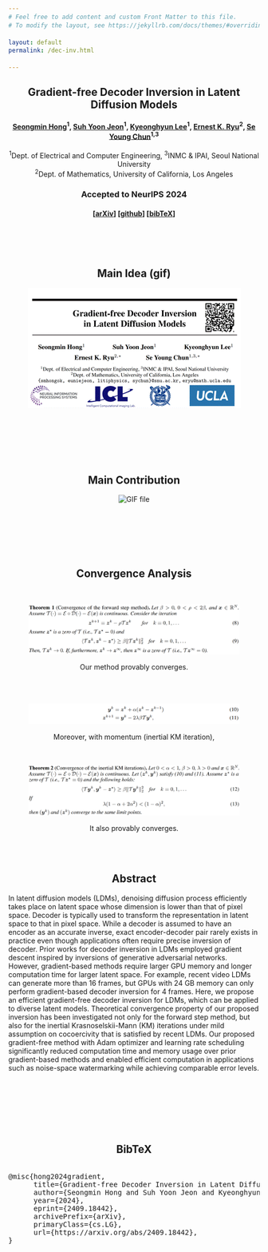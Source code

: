 ```yaml
---
# Feel free to add content and custom Front Matter to this file.
# To modify the layout, see https://jekyllrb.com/docs/themes/#overriding-theme-defaults

layout: default
permalink: /dec-inv.html

---
```


## <center>Gradient-free Decoder Inversion in Latent Diffusion Models</center>

#### <center> <a href="">Seongmin Hong</a><sup>1</sup>, <a href="https://www.linkedin.com/in/suhyoonjeon">Suh Yoon Jeon</a><sup>1</sup>, <a href="https://www.linkedin.com/in/khlee0192">Kyeonghyun Lee</a><sup>1</sup>, <a href="https://ernestryu.com/">Ernest K. Ryu</a><sup>2</sup>, <a href="https://icl.snu.ac.kr/pi">Se Young Chun</a><sup>1,3</sup></center>

<center>
<sup>1</sup>Dept. of Electrical and Computer Engineering, <sup>3</sup>INMC & IPAI, Seoul National University     
<br>
<sup>2</sup>Dept. of Mathematics, University of California, Los Angeles   
<br>
</center>


### <center>Accepted to <strong>NeurIPS 2024</strong> </center>



#### <center>[<a href="http://arxiv.org/abs/2409.18442">arXiv</a>] [<a href="https://github.com/smhongok/dec-inv">github</a>] [<a href="#bibtex">bibTeX</a>]</center>

<br>

<br>

<br>

## <center>Main Idea (gif)</center>

<p align="center">
    <img src="./files/hong2024decinv/dec-inv.gif" alt="GIF file">
</p>
<br><br><br><br><br>

## <center>Main Contribution</center>

<p align="center">
    <img src="./files/hong2024decinv/10p.gif" alt="GIF file">
</p>

<br><br><br><br><br>

## <center> Convergence Analysis </center>

<br>

<p align="center">
    <figure>
        <img src="./files/hong2024decinv/thm1.png" alt="GIF file" >
    </figure>
</p>

<center>Our method provably converges.</center>

<br>

<br>

<br>

<p align="center">
    <figure>
        <img src="./files/hong2024decinv/km.png" alt="png file" >
    </figure>
</p>

<center>Moreover, with momentum (inertial KM iteration),</center>

<br>

<br>

<p align="center">
    <figure>
        <img src="./files/hong2024decinv/thm2.png" alt="png file" >
    </figure>
</p>

<center>It also provably converges.</center>

<br>

<br>

<br>



## <center>Abstract</center>

In latent diffusion models (LDMs), denoising diffusion process efficiently takes place on latent space whose dimension is lower than that of pixel space. Decoder is typically used to transform the representation in latent space to that in pixel space. While a decoder is assumed to have an encoder as an accurate inverse, exact encoder-decoder pair rarely exists in practice even though applications often require precise inversion of decoder. Prior works for decoder inversion in LDMs employed gradient descent inspired by inversions of generative adversarial networks. However, gradient-based methods require larger GPU memory and longer computation time for larger latent space. For example, recent video LDMs can generate more than 16 frames, but GPUs with 24 GB memory can only perform gradient-based decoder inversion for 4 frames. Here, we propose an efficient gradient-free decoder inversion for LDMs, which can be applied to diverse latent models. Theoretical convergence property of our proposed inversion has been investigated not only for the forward step method, but also for the inertial Krasnoselskii-Mann (KM) iterations under mild assumption on cocoercivity that is satisfied by recent LDMs. Our proposed gradient-free method with Adam optimizer and learning rate scheduling significantly reduced computation time and memory usage over prior gradient-based methods and enabled efficient computation in applications such as noise-space watermarking while achieving comparable error levels.



<br><br>

<br><br><br>



<a name="bibtex">

## <center>BibTeX</center>

<pre> 
@misc{hong2024gradient,
      title={Gradient-free Decoder Inversion in Latent Diffusion Models}, 
      author={Seongmin Hong and Suh Yoon Jeon and Kyeonghyun Lee and Ernest K. Ryu and Se Young Chun},
      year={2024},
      eprint={2409.18442},
      archivePrefix={arXiv},
      primaryClass={cs.LG},
      url={https://arxiv.org/abs/2409.18442}, 
}
</pre>
